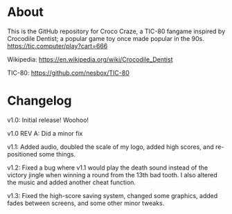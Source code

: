 # About
This is the GitHub repository for Croco Craze, a TIC-80 fangame inspired by Crocodile Dentist; a popular game toy once made popular in the 90s.
https://tic.computer/play?cart=666

Wikipedia: https://en.wikipedia.org/wiki/Crocodile_Dentist

TIC-80: https://github.com/nesbox/TIC-80

# Changelog
v1.0: Initial release! Woohoo!

v1.0 REV A: Did a minor fix

v1.1: Added audio, doubled the scale of my logo, added high scores, and re-positioned some things.

v1.2: Fixed a bug where v1.1 would play the death sound instead of the victory jingle when winning a round from the 13th bad tooth. I also altered the music and added another cheat function.

v1.3: Fixed the high-score saving system, changed some graphics, added fades between screens, and some other minor tweaks.
